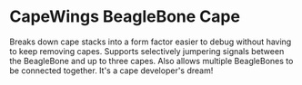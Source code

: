CapeWings BeagleBone Cape
=========================

Breaks down cape stacks into a form factor easier to debug without having to keep removing capes. Supports selectively jumpering signals between the BeagleBone and up to three capes. Also allows multiple BeagleBones to be connected together. It's a cape developer's dream!

